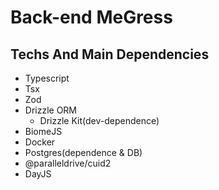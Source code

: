 # Back-end MeGress

## Techs And Main Dependencies

- Typescript
- Tsx
- Zod
- Drizzle ORM
  - Drizzle Kit(dev-dependence)
- BiomeJS
- Docker
- Postgres(dependence & DB)
- @paralleldrive/cuid2
- DayJS